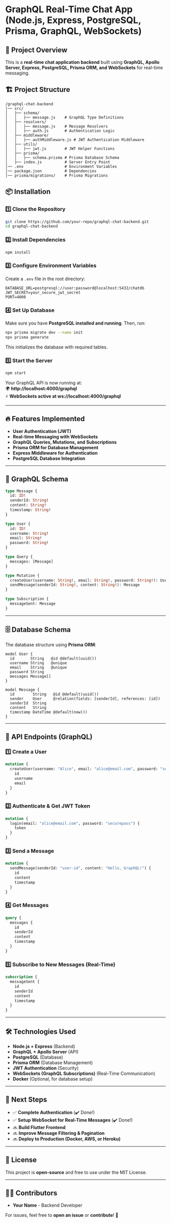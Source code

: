 # GraphQL Real-Time Chat App (Node.js, Express, PostgreSQL, Prisma, GraphQL, WebSockets)

## 🚀 Project Overview
This is a **real-time chat application backend** built using **GraphQL, Apollo Server, Express, PostgreSQL, Prisma ORM, and WebSockets** for real-time messaging.

## 🏗️ Project Structure
```
/graphql-chat-backend
│── src/
│   ├── schema/
│   │   ├── message.js    # GraphQL Type Definitions
│   ├── resolvers/
│   │   ├── message.js    # Message Resolvers
│   │   ├── auth.js       # Authentication Logic
│   ├── middleware/
│   │   ├── authMiddleware.js # JWT Authentication Middleware
│   ├── utils/
│   │   ├── jwt.js        # JWT Helper Functions
│   ├── prisma/
│   │   ├── schema.prisma # Prisma Database Schema
│   ├── index.js          # Server Entry Point
│── .env                  # Environment Variables
│── package.json          # Dependencies
│── prisma/migrations/    # Prisma Migrations
```

## 📦 Installation

### **1️⃣ Clone the Repository**
```sh
git clone https://github.com/your-repo/graphql-chat-backend.git
cd graphql-chat-backend
```

### **2️⃣ Install Dependencies**
```sh
npm install
```

### **3️⃣ Configure Environment Variables**
Create a `.env` file in the root directory:
```plaintext
DATABASE_URL=postgresql://user:password@localhost:5432/chatdb
JWT_SECRET=your_secure_jwt_secret
PORT=4000
```

### **4️⃣ Set Up Database**
Make sure you have **PostgreSQL installed and running**. Then, run:
```sh
npx prisma migrate dev --name init
npx prisma generate
```
This initializes the database with required tables.

### **5️⃣ Start the Server**
```sh
npm start
```
Your GraphQL API is now running at:  
🌍 **http://localhost:4000/graphql**  
⚡ **WebSockets active at ws://localhost:4000/graphql**

---

## 🔥 Features Implemented
- **User Authentication (JWT)**
- **Real-time Messaging with WebSockets**
- **GraphQL Queries, Mutations, and Subscriptions**
- **Prisma ORM for Database Management**
- **Express Middleware for Authentication**
- **PostgreSQL Database Integration**

---

## 📜 GraphQL Schema
```graphql
type Message {
  id: ID!
  senderId: String!
  content: String!
  timestamp: String!
}

type User {
  id: ID!
  username: String!
  email: String!
  password: String!
}

type Query {
  messages: [Message]
}

type Mutation {
  createUser(username: String!, email: String!, password: String!): User!
  sendMessage(senderId: String!, content: String!): Message
}

type Subscription {
  messageSent: Message
}
```

---

## 🗄 Database Schema
The database structure using **Prisma ORM**:

```prisma
model User {
  id       String   @id @default(uuid())
  username String   @unique
  email    String   @unique
  password String
  messages Message[]
}

model Message {
  id        String   @id @default(uuid())
  sender    User     @relation(fields: [senderId], references: [id])
  senderId  String
  content   String
  timestamp DateTime @default(now())
}
```

---

## 📡 API Endpoints (GraphQL)

### **1️⃣ Create a User**
```graphql
mutation {
  createUser(username: "Alice", email: "alice@email.com", password: "securepass") {
    id
    username
    email
  }
}
```

### **2️⃣ Authenticate & Get JWT Token**
```graphql
mutation {
  login(email: "alice@email.com", password: "securepass") {
    token
  }
}
```

### **3️⃣ Send a Message**
```graphql
mutation {
  sendMessage(senderId: "user-id", content: "Hello, GraphQL!") {
    id
    content
    timestamp
  }
}
```

### **4️⃣ Get Messages**
```graphql
query {
  messages {
    id
    senderId
    content
    timestamp
  }
}
```

### **5️⃣ Subscribe to New Messages (Real-Time)**
```graphql
subscription {
  messageSent {
    id
    senderId
    content
    timestamp
  }
}
```

---

## 🛠️ Technologies Used
- **Node.js + Express** (Backend)
- **GraphQL + Apollo Server** (API)
- **PostgreSQL** (Database)
- **Prisma ORM** (Database Management)
- **JWT Authentication** (Security)
- **WebSockets (GraphQL Subscriptions)** (Real-Time Communication)
- **Docker** (Optional, for database setup)

---

## 🚀 Next Steps
- ✅ **Complete Authentication** (✔️ Done!)
- ✅ **Setup WebSocket for Real-Time Messages** (✔️ Done!)
- 🔜 **Build Flutter Frontend**
- 🔜 **Improve Message Filtering & Pagination**
- 🔜 **Deploy to Production (Docker, AWS, or Heroku)**

---

## 📜 License
This project is **open-source** and free to use under the MIT License.

---

## 👨‍💻 Contributors
- **Your Name** - Backend Developer

For issues, feel free to **open an issue** or **contribute**! 🚀

